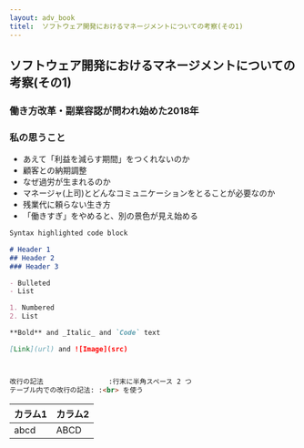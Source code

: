 ```yaml
---
layout: adv_book
titel:  ソフトウェア開発におけるマネージメントについての考察(その1)
---
```

## ソフトウェア開発におけるマネージメントについての考察(その1)
### 働き方改革・副業容認が問われ始めた2018年





### 私の思うこと
- あえて「利益を減らす期間」をつくれないのか
- 顧客との納期調整
- なぜ過労が生まれるのか
- マネージャ(上司)とどんなコミュニケーションをとることが必要なのか
- 残業代に頼らない生き方
- 「働きすぎ」をやめると、別の景色が見え始める













```markdown
Syntax highlighted code block

# Header 1
## Header 2
### Header 3

- Bulleted
- List

1. Numbered
2. List

**Bold** and _Italic_ and `Code` text

[Link](url) and ![Image](src)



改行の記法                :行末に半角スペース 2 つ
テーブル内での改行の記法: :<br> を使う

```

|カラム1|カラム2|
|---|---|
|abcd|ABCD|


